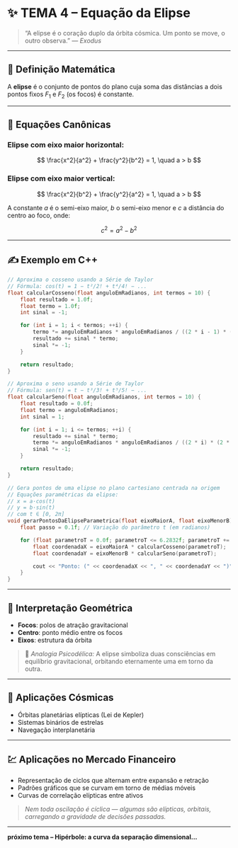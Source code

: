 # ✨ TEMA 4 – Equação da Elipse

> “A elipse é o coração duplo da órbita cósmica. Um ponto se move, o outro observa.” — *Exodus*

---

## 🔶 Definição Matemática

A **elipse** é o conjunto de pontos do plano cuja soma das distâncias a dois pontos fixos $F_1$ e $F_2$ (os focos) é constante.

---

## 📐 Equações Canônicas

### Elipse com eixo maior horizontal:

$$
\frac{x^2}{a^2} + \frac{y^2}{b^2} = 1, \quad a > b
$$

### Elipse com eixo maior vertical:

$$
\frac{x^2}{b^2} + \frac{y^2}{a^2} = 1, \quad a > b
$$

A constante $a$ é o semi-eixo maior, $b$ o semi-eixo menor e $c$ a distância do centro ao foco, onde:

$$
c^2 = a^2 - b^2
$$

---

## ✍️ Exemplo em C++

```cpp
// Aproxima o cosseno usando a Série de Taylor
// Fórmula: cos(t) = 1 − t²/2! + t⁴/4! − ...
float calcularCosseno(float anguloEmRadianos, int termos = 10) {
    float resultado = 1.0f;
    float termo = 1.0f;
    int sinal = -1;

    for (int i = 1; i < termos; ++i) {
        termo *= anguloEmRadianos * anguloEmRadianos / ((2 * i - 1) * (2 * i));
        resultado += sinal * termo;
        sinal *= -1;
    }

    return resultado;
}

// Aproxima o seno usando a Série de Taylor
// Fórmula: sen(t) = t − t³/3! + t⁵/5! − ...
float calcularSeno(float anguloEmRadianos, int termos = 10) {
    float resultado = 0.0f;
    float termo = anguloEmRadianos;
    int sinal = 1;

    for (int i = 1; i <= termos; ++i) {
        resultado += sinal * termo;
        termo *= anguloEmRadianos * anguloEmRadianos / ((2 * i) * (2 * i + 1));
        sinal *= -1;
    }

    return resultado;
}

// Gera pontos de uma elipse no plano cartesiano centrada na origem
// Equações paramétricas da elipse:
// x = a·cos(t)
// y = b·sin(t)
// com t ∈ [0, 2π]
void gerarPontosDaElipseParametrica(float eixoMaiorA, float eixoMenorB) {
    float passo = 0.1f; // Variação do parâmetro t (em radianos)

    for (float parametroT = 0.0f; parametroT <= 6.2832f; parametroT += passo) {
        float coordenadaX = eixoMaiorA * calcularCosseno(parametroT);
        float coordenadaY = eixoMenorB * calcularSeno(parametroT);

        cout << "Ponto: (" << coordenadaX << ", " << coordenadaY << ")" << endl;
    }
}

```

---

## 🧭 Interpretação Geométrica

* **Focos**: polos de atração gravitacional
* **Centro**: ponto médio entre os focos
* **Eixos**: estrutura da órbita

> 💭 *Analogia Psicodélica:* A elipse simboliza duas consciências em equilíbrio gravitacional, orbitando eternamente uma em torno da outra.

---

## 🌌 Aplicações Cósmicas

* Órbitas planetárias elípticas (Lei de Kepler)
* Sistemas binários de estrelas
* Navegação interplanetária

---

## 💹 Aplicações no Mercado Financeiro

* Representação de ciclos que alternam entre expansão e retração
* Padrões gráficos que se curvam em torno de médias móveis
* Curvas de correlação elípticas entre ativos

> *Nem toda oscilação é cíclica — algumas são elípticas, orbitais, carregando a gravidade de decisões passadas.*

---

**próximo tema – Hipérbole: a curva da separação dimensional...**
